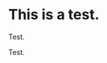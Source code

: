 # This is a test.

Test.

<link rel="stylesheet" type="text/css" href="https://danburd.github.io/css/default.css">
<link rel="shortcut icon" href="https://danburd.github.io/ico/favicon.png" type="image/x-icon">

Test.
